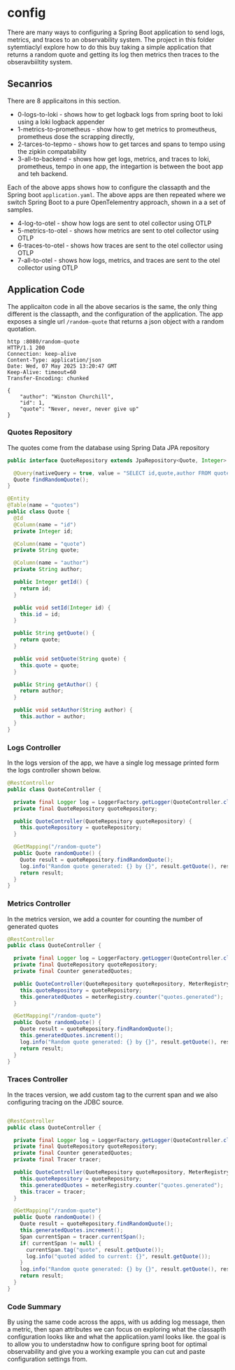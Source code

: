 # config

There are  many ways to configuring a Spring Boot application to send logs, metrics, and traces 
to an observability system. The project in this folder sytemtiaclyl explore how to do this buy 
taking a simple application that returns a random quote and getting its log then metrics then traces 
to the obseravbiiltity system. 

## Secanrios 

There are 8 applicaitons in this section.

* 0-logs-to-loki - shows how to get logback logs from spring boot to loki using a loki logback appender 
* 1-metrics-to-prometheus - show how to get metrics to promeutheus, prometheus dose the scrapping directly,
* 2-tarces-to-tepmo - shows how to get tarces and spans to tempo using the zipkin compatability 
* 3-all-to-backend - shows how get logs, metrics, and traces to loki, prometheus, tempo in one app, the integartion is between the boot app and teh backend.

Each of the above apps shows how to configure the classapth and the Spring boot `application.yaml`. The above
apps are then repeated where we switch Spring Boot to a pure OpenTelementry approach, shown in a a set 
of samples.

* 4-log-to-otel - show how logs are sent to otel collector using OTLP 
* 5-metrics-to-otel - shows how metrics are sent to otel collector using OTLP
* 6-traces-to-otel - shows how traces are sent to the otel collector using OTLP
* 7-all-to-otel - shows how logs, metrics, and traces are sent to the otel collector using OTLP 

## Application Code 

The applicaiton code in all the above secarios is the same, the only thing
different is the classapth, and the configuration of the application. The app
exposes a single url `/random-quote` that returns a json object with a 
random quotation. 

```text
http :8080/random-quote
HTTP/1.1 200 
Connection: keep-alive
Content-Type: application/json
Date: Wed, 07 May 2025 13:20:47 GMT
Keep-Alive: timeout=60
Transfer-Encoding: chunked

{
    "author": "Winston Churchill",
    "id": 1,
    "quote": "Never, never, never give up"
}

```

### Quotes Repository 

The quotes come from the database using Spring Data JPA repository 

```java
public interface QuoteRepository extends JpaRepository<Quote, Integer> {

  @Query(nativeQuery = true, value = "SELECT id,quote,author FROM quotes ORDER BY RANDOM() LIMIT 1")
  Quote findRandomQuote();
}
```

```java
@Entity
@Table(name = "quotes")
public class Quote {
  @Id
  @Column(name = "id")
  private Integer id;

  @Column(name = "quote")
  private String quote;

  @Column(name = "author")
  private String author;

  public Integer getId() {
    return id;
  }

  public void setId(Integer id) {
    this.id = id;
  }

  public String getQuote() {
    return quote;
  }

  public void setQuote(String quote) {
    this.quote = quote;
  }

  public String getAuthor() {
    return author;
  }

  public void setAuthor(String author) {
    this.author = author;
  }
}
```
### Logs Controller 

In the logs version of the app, we have a single log message printed form
the logs controller shown below. 

```java
@RestController
public class QuoteController {

  private final Logger log = LoggerFactory.getLogger(QuoteController.class);
  private final QuoteRepository quoteRepository;

  public QuoteController(QuoteRepository quoteRepository) {
    this.quoteRepository = quoteRepository;
  }

  @GetMapping("/random-quote")
  public Quote randomQuote() {
    Quote result = quoteRepository.findRandomQuote();
    log.info("Random quote generated: {} by {}", result.getQuote(), result.getAuthor());
    return result;
  }
}
```

### Metrics Controller

In the metrics version, we add a counter for counting the number of generated quotes

```java
@RestController
public class QuoteController {

  private final Logger log = LoggerFactory.getLogger(QuoteController.class);
  private final QuoteRepository quoteRepository;
  private final Counter generatedQuotes;

  public QuoteController(QuoteRepository quoteRepository, MeterRegistry meterRegistry) {
    this.quoteRepository = quoteRepository;
    this.generatedQuotes = meterRegistry.counter("quotes.generated");
  }

  @GetMapping("/random-quote")
  public Quote randomQuote() {
    Quote result = quoteRepository.findRandomQuote();
    this.generatedQuotes.increment();
    log.info("Random quote generated: {} by {}", result.getQuote(), result.getAuthor());
    return result;
  }
}
```

### Traces Controller

In the traces version, we add custom tag to the current span and we also configuring
tracing on the JDBC source.

```java

@RestController
public class QuoteController {

  private final Logger log = LoggerFactory.getLogger(QuoteController.class);
  private final QuoteRepository quoteRepository;
  private final Counter generatedQuotes;
  private final Tracer tracer;

  public QuoteController(QuoteRepository quoteRepository, MeterRegistry meterRegistry, Tracer tracer) {
    this.quoteRepository = quoteRepository;
    this.generatedQuotes = meterRegistry.counter("quotes.generated");
    this.tracer = tracer;
  }

  @GetMapping("/random-quote")
  public Quote randomQuote() {
    Quote result = quoteRepository.findRandomQuote();
    this.generatedQuotes.increment();
    Span currentSpan = tracer.currentSpan();
    if( currentSpan != null) {
      currentSpan.tag("quote", result.getQuote());
      log.info("quoted added to current: {}", result.getQuote());
    }
    log.info("Random quote generated: {} by {}", result.getQuote(), result.getAuthor());
    return result;
  }
}
```
### Code Summary
By using the same code across the apps, with us adding log message, then a metric, then span attributes we can focus on exploring what the classapth configuration looks like and what the applicatiion.yaml looks like.
the goal is to allow you to understadnw how to configure spring boot for optimal observability and give you a working example you can cut and paste configuration settings from.
